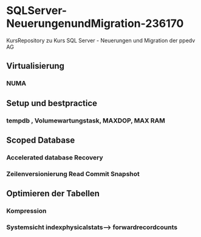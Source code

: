 # SQLServer-NeuerungenundMigration-236170
KursRepository zu Kurs SQL Server - Neuerungen und Migration der ppedv AG

## Virtualisierung
### NUMA

## Setup und bestpractice
### tempdb , Volumewartungstask, MAXDOP, MAX RAM

## Scoped Database
### Accelerated database Recovery
### Zeilenversionierung Read Commit Snapshot

## Optimieren der Tabellen
### Kompression
### Systemsicht indexphysicalstats--> forwardrecordcounts 
